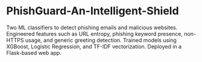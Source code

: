 # PhishGuard-An-Intelligent-Shield
Two ML classifiers to detect phishing emails and malicious websites. Engineered features such as URL entropy, phishing keyword presence, non-HTTPS usage, and generic greeting detection. Trained models using XGBoost, Logistic Regression, and TF-IDF vectorization. Deployed in a Flask-based web app.
